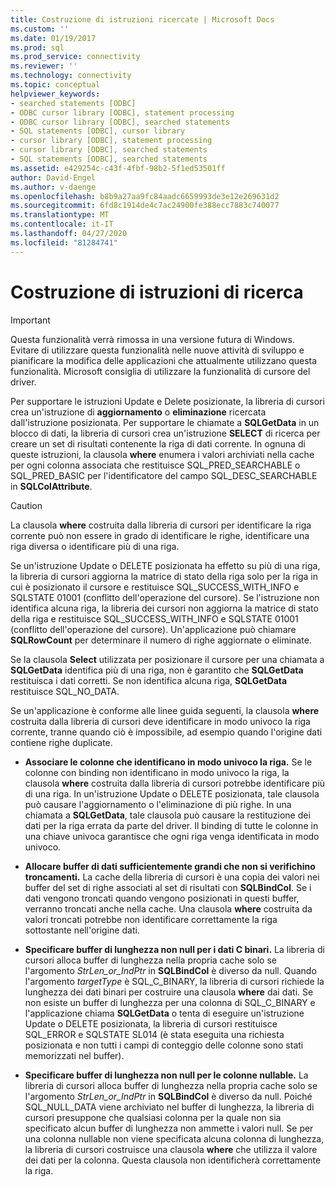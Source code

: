 ```yaml
---
title: Costruzione di istruzioni ricercate | Microsoft Docs
ms.custom: ''
ms.date: 01/19/2017
ms.prod: sql
ms.prod_service: connectivity
ms.reviewer: ''
ms.technology: connectivity
ms.topic: conceptual
helpviewer_keywords:
- searched statements [ODBC]
- ODBC cursor library [ODBC], statement processing
- ODBC cursor library [ODBC], searched statements
- SQL statements [ODBC], cursor library
- cursor library [ODBC], statement processing
- cursor library [ODBC], searched statements
- SQL statements [ODBC], searched statements
ms.assetid: e429254c-c43f-4fbf-98b2-5f1ed53501ff
author: David-Engel
ms.author: v-daenge
ms.openlocfilehash: b8b9a27aa9fc84aadc6659993de3e12e269631d2
ms.sourcegitcommit: 6fd8c1914de4c7ac24900fe388ecc7883c740077
ms.translationtype: MT
ms.contentlocale: it-IT
ms.lasthandoff: 04/27/2020
ms.locfileid: "81284741"
---
```

# <a name="constructing-searched-statements"></a>Costruzione di istruzioni di ricerca
> [!IMPORTANT]  
>  Questa funzionalità verrà rimossa in una versione futura di Windows. Evitare di utilizzare questa funzionalità nelle nuove attività di sviluppo e pianificare la modifica delle applicazioni che attualmente utilizzano questa funzionalità. Microsoft consiglia di utilizzare la funzionalità di cursore del driver.  
  
 Per supportare le istruzioni Update e Delete posizionate, la libreria di cursori crea un'istruzione di **aggiornamento** o **eliminazione** ricercata dall'istruzione posizionata. Per supportare le chiamate a **SQLGetData** in un blocco di dati, la libreria di cursori crea un'istruzione **SELECT** di ricerca per creare un set di risultati contenente la riga di dati corrente. In ognuna di queste istruzioni, la clausola **where** enumera i valori archiviati nella cache per ogni colonna associata che restituisce SQL_PRED_SEARCHABLE o SQL_PRED_BASIC per l'identificatore del campo SQL_DESC_SEARCHABLE in **SQLColAttribute**.  
  
> [!CAUTION]  
>  La clausola **where** costruita dalla libreria di cursori per identificare la riga corrente può non essere in grado di identificare le righe, identificare una riga diversa o identificare più di una riga.  
  
 Se un'istruzione Update o DELETE posizionata ha effetto su più di una riga, la libreria di cursori aggiorna la matrice di stato della riga solo per la riga in cui è posizionato il cursore e restituisce SQL_SUCCESS_WITH_INFO e SQLSTATE 01001 (conflitto dell'operazione del cursore). Se l'istruzione non identifica alcuna riga, la libreria dei cursori non aggiorna la matrice di stato della riga e restituisce SQL_SUCCESS_WITH_INFO e SQLSTATE 01001 (conflitto dell'operazione del cursore). Un'applicazione può chiamare **SQLRowCount** per determinare il numero di righe aggiornate o eliminate.  
  
 Se la clausola **Select** utilizzata per posizionare il cursore per una chiamata a **SQLGetData** identifica più di una riga, non è garantito che **SQLGetData** restituisca i dati corretti. Se non identifica alcuna riga, **SQLGetData** restituisce SQL_NO_DATA.  
  
 Se un'applicazione è conforme alle linee guida seguenti, la clausola **where** costruita dalla libreria di cursori deve identificare in modo univoco la riga corrente, tranne quando ciò è impossibile, ad esempio quando l'origine dati contiene righe duplicate.  
  
-   **Associare le colonne che identificano in modo univoco la riga.** Se le colonne con binding non identificano in modo univoco la riga, la clausola **where** costruita dalla libreria di cursori potrebbe identificare più di una riga. In un'istruzione Update o DELETE posizionata, tale clausola può causare l'aggiornamento o l'eliminazione di più righe. In una chiamata a **SQLGetData**, tale clausola può causare la restituzione dei dati per la riga errata da parte del driver. Il binding di tutte le colonne in una chiave univoca garantisce che ogni riga venga identificata in modo univoco.  
  
-   **Allocare buffer di dati sufficientemente grandi che non si verifichino troncamenti.** La cache della libreria di cursori è una copia dei valori nei buffer del set di righe associati al set di risultati con **SQLBindCol**. Se i dati vengono troncati quando vengono posizionati in questi buffer, verranno troncati anche nella cache. Una clausola **where** costruita da valori troncati potrebbe non identificare correttamente la riga sottostante nell'origine dati.  
  
-   **Specificare buffer di lunghezza non null per i dati C binari.** La libreria di cursori alloca buffer di lunghezza nella propria cache solo se l'argomento *StrLen_or_IndPtr* in **SQLBindCol** è diverso da null. Quando l'argomento *targetType* è SQL_C_BINARY, la libreria di cursori richiede la lunghezza dei dati binari per costruire una clausola **where** dai dati. Se non esiste un buffer di lunghezza per una colonna di SQL_C_BINARY e l'applicazione chiama **SQLGetData** o tenta di eseguire un'istruzione Update o DELETE posizionata, la libreria di cursori restituisce SQL_ERROR e SQLSTATE SL014 (è stata eseguita una richiesta posizionata e non tutti i campi di conteggio delle colonne sono stati memorizzati nel buffer).  
  
-   **Specificare buffer di lunghezza non null per le colonne nullable.** La libreria di cursori alloca buffer di lunghezza nella propria cache solo se l'argomento *StrLen_or_IndPtr* in **SQLBindCol** è diverso da null. Poiché SQL_NULL_DATA viene archiviato nel buffer di lunghezza, la libreria di cursori presuppone che qualsiasi colonna per la quale non sia specificato alcun buffer di lunghezza non ammette i valori null. Se per una colonna nullable non viene specificata alcuna colonna di lunghezza, la libreria di cursori costruisce una clausola **where** che utilizza il valore dei dati per la colonna. Questa clausola non identificherà correttamente la riga.
